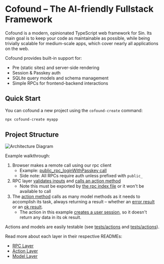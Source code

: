 # Cofound – The AI-friendly Fullstack Framework

Cofound is a modern, opinionated TypeScript web framework for Sin. Its main goal is to keep your code as maintainable as possible, while being trivially scalable for medium-scale apps, which cover nearly all applications on the web.

Cofound provides built-in support for:

- Pre (static sites) and server-side rendering
- Session & Passkey auth
- SQLite query models and schema management
- Simple RPCs for frontend-backend interactions

## Quick Start

You can cofound a new project using the `cofound-create` command:

```bash
npx cofound-create myapp
```

## Project Structure

![Architecture Diagram](https://github.com/user-attachments/assets/6e132367-0e7d-43b2-93be-7149e2145490)

Example walkthrough:

1. Browser makes a remote call using our rpc client
   - Example: [public_rpc_loginWithPasskey call](https://github.com/snowball-tools/web/blob/85c604971c1af11d66192cceec4b21053e0c4cc3/src/pages/auth/Login.tsx#L33)
   - Side note: All RPCs require auth unless prefixed with `public_`
2. RPC layer [validates inputs](https://github.com/snowball-tools/web/blob/85c604971c1af11d66192cceec4b21053e0c4cc3/%2B/rpcs/user-auth.ts#L89-L102) and [calls an action method](https://github.com/snowball-tools/web/blob/main/%2B/rpcs/user-auth.ts#L104-L107)
   - Note this must be exported by [the rpc index file](https://github.com/snowball-tools/web/blob/85c604971c1af11d66192cceec4b21053e0c4cc3/%2B/rpcs/index.ts#L2) or it won't be available to call
3. The [action method](https://github.com/snowball-tools/web/blob/main/%2B/actions/auth/LoginUser.ts#L24) calls as many model methods as it needs to accomplish its task, always returning a result – whether an [error result](https://github.com/snowball-tools/web/blob/85c604971c1af11d66192cceec4b21053e0c4cc3/%2B/actions/auth/LoginUser.ts#L33) or an [ok result](https://github.com/snowball-tools/web/blob/85c604971c1af11d66192cceec4b21053e0c4cc3/%2B/actions/auth/LoginUser.ts#L58).
   - The action in this example [creates a user session](https://github.com/snowball-tools/web/blob/85c604971c1af11d66192cceec4b21053e0c4cc3/%2B/actions/auth/LoginUser.ts#L57), so it doesn't return any data in its ok result.

Actions and models are easily testable (see [tests/actions](./test/actions) and [tests/actions](./test/models)).

Read more about each layer in their respective READMEs:

- [RPC Layer](./create/template/docs/backend/rpcs.md)
- [Action Layer](./create/template/docs/backend/actions.md)
- [Model Layer](./create/template/docs/backend/models.md)
